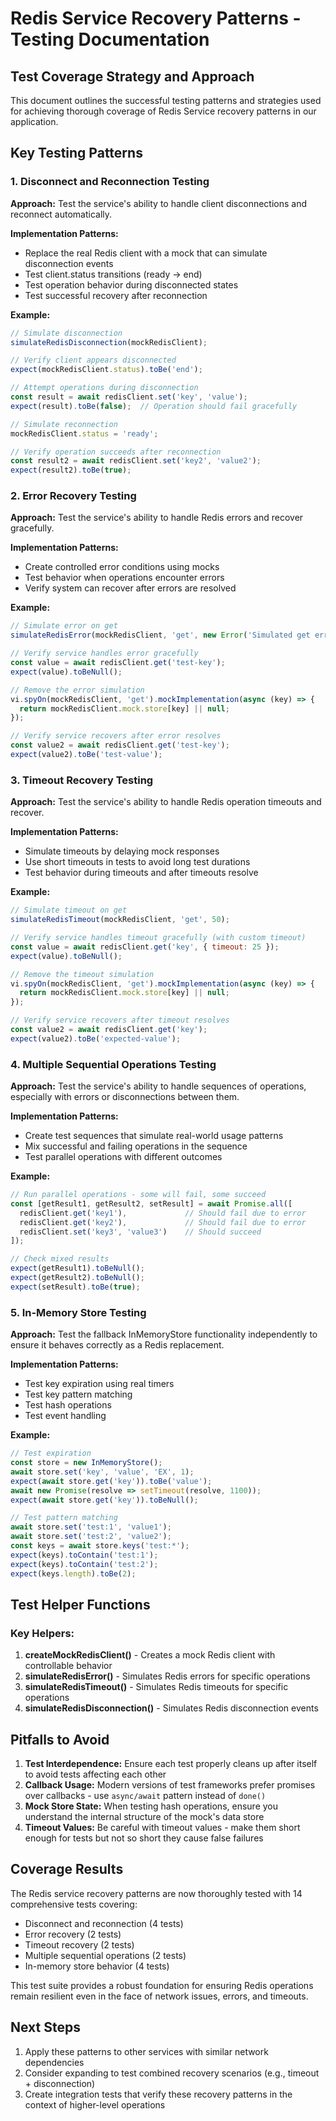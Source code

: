 # Redis Service Recovery Patterns - Testing Documentation

## Test Coverage Strategy and Approach

This document outlines the successful testing patterns and strategies used for achieving thorough coverage of Redis Service recovery patterns in our application.

## Key Testing Patterns

### 1. Disconnect and Reconnection Testing

**Approach:** Test the service's ability to handle client disconnections and reconnect automatically.

**Implementation Patterns:**
- Replace the real Redis client with a mock that can simulate disconnection events
- Test client.status transitions (ready → end)
- Test operation behavior during disconnected states
- Test successful recovery after reconnection

**Example:**
```javascript
// Simulate disconnection
simulateRedisDisconnection(mockRedisClient);

// Verify client appears disconnected
expect(mockRedisClient.status).toBe('end');

// Attempt operations during disconnection
const result = await redisClient.set('key', 'value');
expect(result).toBe(false);  // Operation should fail gracefully

// Simulate reconnection
mockRedisClient.status = 'ready';

// Verify operation succeeds after reconnection
const result2 = await redisClient.set('key2', 'value2');
expect(result2).toBe(true);
```

### 2. Error Recovery Testing

**Approach:** Test the service's ability to handle Redis errors and recover gracefully.

**Implementation Patterns:**
- Create controlled error conditions using mocks
- Test behavior when operations encounter errors
- Verify system can recover after errors are resolved

**Example:**
```javascript
// Simulate error on get
simulateRedisError(mockRedisClient, 'get', new Error('Simulated get error'));

// Verify service handles error gracefully
const value = await redisClient.get('test-key');
expect(value).toBeNull();

// Remove the error simulation
vi.spyOn(mockRedisClient, 'get').mockImplementation(async (key) => {
  return mockRedisClient.mock.store[key] || null;
});

// Verify service recovers after error resolves
const value2 = await redisClient.get('test-key');
expect(value2).toBe('test-value');
```

### 3. Timeout Recovery Testing

**Approach:** Test the service's ability to handle Redis operation timeouts and recover.

**Implementation Patterns:**
- Simulate timeouts by delaying mock responses
- Use short timeouts in tests to avoid long test durations
- Test behavior during timeouts and after timeouts resolve

**Example:**
```javascript
// Simulate timeout on get
simulateRedisTimeout(mockRedisClient, 'get', 50);

// Verify service handles timeout gracefully (with custom timeout)
const value = await redisClient.get('key', { timeout: 25 });
expect(value).toBeNull();

// Remove the timeout simulation
vi.spyOn(mockRedisClient, 'get').mockImplementation(async (key) => {
  return mockRedisClient.mock.store[key] || null;
});

// Verify service recovers after timeout resolves
const value2 = await redisClient.get('key');
expect(value2).toBe('expected-value');
```

### 4. Multiple Sequential Operations Testing

**Approach:** Test the service's ability to handle sequences of operations, especially with errors or disconnections between them.

**Implementation Patterns:**
- Create test sequences that simulate real-world usage patterns
- Mix successful and failing operations in the sequence
- Test parallel operations with different outcomes

**Example:**
```javascript
// Run parallel operations - some will fail, some succeed
const [getResult1, getResult2, setResult] = await Promise.all([
  redisClient.get('key1'),             // Should fail due to error
  redisClient.get('key2'),             // Should fail due to error
  redisClient.set('key3', 'value3')    // Should succeed
]);

// Check mixed results
expect(getResult1).toBeNull();
expect(getResult2).toBeNull();
expect(setResult).toBe(true);
```

### 5. In-Memory Store Testing

**Approach:** Test the fallback InMemoryStore functionality independently to ensure it behaves correctly as a Redis replacement.

**Implementation Patterns:**
- Test key expiration using real timers
- Test key pattern matching
- Test hash operations
- Test event handling

**Example:**
```javascript
// Test expiration
const store = new InMemoryStore();
await store.set('key', 'value', 'EX', 1);
expect(await store.get('key')).toBe('value');
await new Promise(resolve => setTimeout(resolve, 1100));
expect(await store.get('key')).toBeNull();

// Test pattern matching
await store.set('test:1', 'value1');
await store.set('test:2', 'value2');
const keys = await store.keys('test:*');
expect(keys).toContain('test:1');
expect(keys).toContain('test:2');
expect(keys.length).toBe(2);
```

## Test Helper Functions

### Key Helpers:

1. **createMockRedisClient()** - Creates a mock Redis client with controllable behavior
2. **simulateRedisError()** - Simulates Redis errors for specific operations
3. **simulateRedisTimeout()** - Simulates Redis timeouts for specific operations
4. **simulateRedisDisconnection()** - Simulates Redis disconnection events

## Pitfalls to Avoid

1. **Test Interdependence:** Ensure each test properly cleans up after itself to avoid tests affecting each other
2. **Callback Usage:** Modern versions of test frameworks prefer promises over callbacks - use `async/await` pattern instead of `done()`
3. **Mock Store State:** When testing hash operations, ensure you understand the internal structure of the mock's data store
4. **Timeout Values:** Be careful with timeout values - make them short enough for tests but not so short they cause false failures

## Coverage Results

The Redis service recovery patterns are now thoroughly tested with 14 comprehensive tests covering:
- Disconnect and reconnection (4 tests)
- Error recovery (2 tests)
- Timeout recovery (2 tests)
- Multiple sequential operations (2 tests)
- In-memory store behavior (4 tests)

This test suite provides a robust foundation for ensuring Redis operations remain resilient even in the face of network issues, errors, and timeouts.

## Next Steps

1. Apply these patterns to other services with similar network dependencies
2. Consider expanding to test combined recovery scenarios (e.g., timeout + disconnection)
3. Create integration tests that verify these recovery patterns in the context of higher-level operations